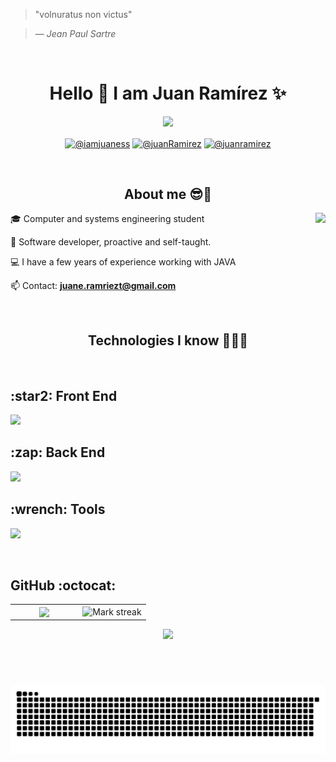 
<!-- <br>
<br>
<div align="center">
    <a href="https://youtube.com/@unprogramadornace" target="_blank"><img align="center" src="./Assets/Circle.png" alt="@unprogramadornace" width="250px"/></a>
</div>
<br>
<br> -->


 > "volnuratus non victus"
 
  > — *Jean Paul Sartre*
<br>
<h1 align="center">Hello 👋 I am Juan Ramírez</strong> ✨ </h1>

<p align="center">
  <a href="https://github.com/DenverCoder1/readme-typing-svg"><img src="https://readme-typing-svg.herokuapp.com?&font=IBM+Plex+Sans&color=abcdef&size=20&lines=Welcome+to+My+Profesional+Profile!" /></a>
</p>
 

<p align="center">
    <a href="https://www.instagram.com/je_ramirez05/" target="_blank">
    <img align="center" src="https://img.shields.io/static/v1?message=Instagram&logo=instagram&label=&color=E4405F&logoColor=white&labelColor=&style=for-the-badge" alt="@iamjuaness" /></a>
    <a href="www.linkedin.com/in/juan-esteban-ramirez-tabares-1a85b3275"  target="_blank"><img align="center" src="https://img.shields.io/badge/LinkedIn-0077B5?style=for-the-badge&logo=linkedin&logoColor=white" alt="@juanRamirez"/></a>
    <a href = "mailto:juane.ramirezt@gmail.com" target="_blank"><img align="center" src="https://img.shields.io/badge/Gmail-D14836?style=for-the-badge&logo=gmail&logoColor=white" alt="@juanramirez" /></a>
  </p>
<br>
<h2 align="center">About me 😎🤏</h2>
<!--Intro start-->
<img align="right" height="150" src="https://cdn.pixabay.com/photo/2023/06/29/12/22/snow-leopard-8096293_1280.png"  />
<p align="left">
🎓 Computer and systems engineering student

📝 Software developer, proactive and self-taught.

💻 I have a few years of experience working with JAVA

📫 Contact: **juane.ramriezt@gmail.com**

<!--Intro end-->
  </p>
<br>

<h2 align="center">Technologies I know 👨🏻‍💻</h2>
<br>
<!--tech stack icons-->
<p align="center">
  <h2>:star2: Front End</h2>
  <a href="https://skillicons.dev">
    <img src="https://skillicons.dev/icons?i=html,css,js,ts,vscode,tailwind,react,angular,npm,&perline=6" />
  </a>

  <h2>:zap: Back End</h2>
  <a href="https://skillicons.dev">
    <img src="https://skillicons.dev/icons?i=java,spring,nodejs,idea,eclipse,maven,gradle,mongodb&perline=6" />
  </a>

  <h2>:wrench: Tools</h2>
  <a href="https://skillicons.dev">
    <img src="https://skillicons.dev/icons?i=postman,docker,git,github,figma&perline=6" />
  </a>
</p>
<br>
<!------------------------->
<h2>GitHub :octocat:</h2>
<p align="center">
  <!--- stats (start) -->
<table align="center">
<tr border="none">
  <!-- Imagen 1 en la primera celda -->
  <td width="50%" align="center">
    <img align="center" src="https://github-readme-stats.vercel.app/api?username=esteban2505J&theme=blue-green&hide-border=false&show_icons=true&count_private=true" />
  </td>
  
  <!-- Imagen 2 en la segunda celda, en la misma fila -->
  <td width="50%" align="center">
    <img title="🔥 Get streak stats for your profile at git.io/streak-stats" alt="Mark streak" src="https://github-readme-streak-stats.herokuapp.com/?user=esteban2505J&theme=blue-green&hide_border=false" /> 
  </td>
</tr>


</table>
<p align="center"><a href="https://github.com/esteban2505J"><img src="https://github-readme-stats.vercel.app/api/top-langs/?username=esteban2505J&theme=blue-green&layout=compact"></a></p>
</p>       
<br/>
<br/>


###

<img src="https://raw.githubusercontent.com/iamjuaness/iamjuaness/output/snake.svg" alt="Snake animation" />

###
